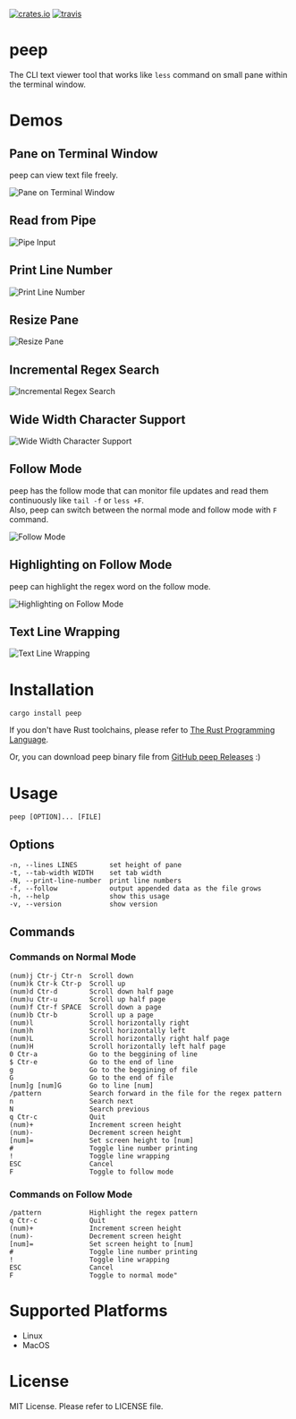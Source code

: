  [![crates.io](https://img.shields.io/crates/v/peep.svg)](https://crates.io/crates/peep)
 [![travis](https://travis-ci.org/ryochack/peep.svg?branch=master)](https://travis-ci.org/ryochack/peep)

# peep
The CLI text viewer tool that works like `less` command on small pane within the terminal window.

# Demos
## Pane on Terminal Window
peep can view text file freely.

![Pane on Terminal Window](https://raw.githubusercontent.com/wiki/ryochack/peep/images/demo.gif)
## Read from Pipe
![Pipe Input](https://raw.githubusercontent.com/wiki/ryochack/peep/images/demo_pipe.gif)
## Print Line Number
![Print Line Number](https://raw.githubusercontent.com/wiki/ryochack/peep/images/demo_linenumber.gif)
## Resize Pane
![Resize Pane](https://raw.githubusercontent.com/wiki/ryochack/peep/images/demo_resize.gif)
## Incremental Regex Search
![Incremental Regex Search](https://raw.githubusercontent.com/wiki/ryochack/peep/images/demo_incsearch.gif)
## Wide Width Character Support
![Wide Width Character Support](https://raw.githubusercontent.com/wiki/ryochack/peep/images/demo_wide_width_chars.gif)
## Follow Mode
peep has the follow mode that can monitor file updates and read them continuously like `tail -f` or `less +F`.  
Also, peep can switch between the normal mode and follow mode with `F` command.

![Follow Mode](https://raw.githubusercontent.com/wiki/ryochack/peep/images/demo_follow.gif)
## Highlighting on Follow Mode
peep can highlight the regex word on the follow mode.

![Highlighting on Follow Mode](https://raw.githubusercontent.com/wiki/ryochack/peep/images/demo_follow_hl.gif)
## Text Line Wrapping

![Text Line Wrapping](https://raw.githubusercontent.com/wiki/ryochack/peep/images/demo_wrapping.gif)

# Installation
```shell
cargo install peep
```

If you don't have Rust toolchains, please refer to [The Rust Programming Language](https://www.rust-lang.org/).

Or, you can download peep binary file from [GitHub peep Releases](https://github.com/ryochack/peep/releases) :)

# Usage
```shell
peep [OPTION]... [FILE]
```

## Options
```
-n, --lines LINES        set height of pane
-t, --tab-width WIDTH    set tab width
-N, --print-line-number  print line numbers
-f, --follow             output appended data as the file grows
-h, --help               show this usage
-v, --version            show version
```

## Commands
### Commands on Normal Mode
```
(num)j Ctr-j Ctr-n  Scroll down
(num)k Ctr-k Ctr-p  Scroll up
(num)d Ctr-d        Scroll down half page
(num)u Ctr-u        Scroll up half page
(num)f Ctr-f SPACE  Scroll down a page
(num)b Ctr-b        Scroll up a page
(num)l              Scroll horizontally right
(num)h              Scroll horizontally left
(num)L              Scroll horizontally right half page
(num)H              Scroll horizontally left half page
0 Ctr-a             Go to the beggining of line
$ Ctr-e             Go to the end of line
g                   Go to the beggining of file
G                   Go to the end of file
[num]g [num]G       Go to line [num]
/pattern            Search forward in the file for the regex pattern
n                   Search next
N                   Search previous
q Ctr-c             Quit
(num)+              Increment screen height
(num)-              Decrement screen height
[num]=              Set screen height to [num]
#                   Toggle line number printing
!                   Toggle line wrapping
ESC                 Cancel
F                   Toggle to follow mode
```

### Commands on Follow Mode
```
/pattern            Highlight the regex pattern
q Ctr-c             Quit
(num)+              Increment screen height
(num)-              Decrement screen height
[num]=              Set screen height to [num]
#                   Toggle line number printing
!                   Toggle line wrapping
ESC                 Cancel
F                   Toggle to normal mode"
```

# Supported Platforms
- Linux
- MacOS

# License
MIT License.
Please refer to LICENSE file.
